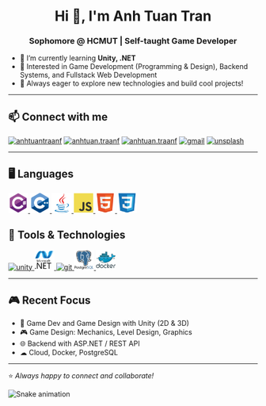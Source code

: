 <h1 align="center">Hi 👋, I'm Anh Tuan Tran</h1>
<h3 align="center">Sophomore @ HCMUT | Self-taught Game Developer</h3>

- 🌱 I’m currently learning **Unity, .NET**
- 🎯 Interested in Game Development (Programming & Design), Backend Systems, and Fullstack Web Development
- 🚀 Always eager to explore new technologies and build cool projects!

---

## 📫 Connect with me

<p align="left">
<a href="https://linkedin.com/in/anhtuantraanf" target="blank"><img align="center" src="https://raw.githubusercontent.com/rahuldkjain/github-profile-readme-generator/master/src/images/icons/Social/linked-in-alt.svg" alt="anhtuantraanf" height="30" width="40" /></a>
<a href="https://fb.com/anhtuan.traanf" target="blank"><img align="center" src="https://raw.githubusercontent.com/rahuldkjain/github-profile-readme-generator/master/src/images/icons/Social/facebook.svg" alt="anhtuan.traanf" height="30" width="40" /></a>
<a href="https://instagram.com/anhtuan.traanf" target="blank"><img align="center" src="https://raw.githubusercontent.com/rahuldkjain/github-profile-readme-generator/master/src/images/icons/Social/instagram.svg" alt="anhtuan.traanf" height="30" width="40" /></a>
<a href="mailto:anhtuantran170205@gmail.com" target="blank"><img align="center" src="https://upload.wikimedia.org/wikipedia/commons/7/7e/Gmail_icon_%282020%29.svg" alt="gmail" height="30" width="40" /></a>
<a href="https://unsplash.com/@tuankendoo" target="blank"><img align="center" src="https://upload.wikimedia.org/wikipedia/commons/e/ed/Logo_of_Unsplash.svg" alt="unsplash" height="30" width="40" /></a>
</p>


---

## 🖥️ Languages

<p align="left">
<a href="https://www.w3schools.com/cs/" target="_blank" rel="noreferrer"> <img src="https://raw.githubusercontent.com/devicons/devicon/master/icons/csharp/csharp-original.svg" alt="csharp" width="40" height="40"/> </a>
<a href="https://www.w3schools.com/cpp/" target="_blank" rel="noreferrer"> <img src="https://raw.githubusercontent.com/devicons/devicon/master/icons/cplusplus/cplusplus-original.svg" alt="cplusplus" width="40" height="40"/> </a>
<a href="https://www.java.com" target="_blank" rel="noreferrer"> <img src="https://raw.githubusercontent.com/devicons/devicon/master/icons/java/java-original.svg" alt="java" width="40" height="40"/> </a>
<a href="https://developer.mozilla.org/en-US/docs/Web/JavaScript" target="_blank" rel="noreferrer"> <img src="https://raw.githubusercontent.com/devicons/devicon/master/icons/javascript/javascript-original.svg" alt="javascript" width="40" height="40"/> </a>
<a href="https://www.w3schools.com/html/" target="_blank" rel="noreferrer"> <img src="https://raw.githubusercontent.com/devicons/devicon/master/icons/html5/html5-original.svg" alt="html5" width="40" height="40"/> </a>
<a href="https://www.w3schools.com/css/" target="_blank" rel="noreferrer"> <img src="https://raw.githubusercontent.com/devicons/devicon/master/icons/css3/css3-original.svg" alt="css3" width="40" height="40"/> </a>
</p>

## 🔧 Tools & Technologies

<p align="left">
<a href="https://unity.com/" target="_blank" rel="noreferrer"> <img src="https://www.vectorlogo.zone/logos/unity3d/unity3d-icon.svg" alt="unity" width="40" height="40"/> </a>
<a href="https://dotnet.microsoft.com/" target="_blank" rel="noreferrer"> <img src="https://raw.githubusercontent.com/devicons/devicon/master/icons/dot-net/dot-net-original-wordmark.svg" alt="dotnet" width="40" height="40"/> </a>
<a href="https://git-scm.com/" target="_blank" rel="noreferrer"> <img src="https://www.vectorlogo.zone/logos/git-scm/git-scm-icon.svg" alt="git" width="40" height="40"/> </a>
<a href="https://www.postgresql.org" target="_blank" rel="noreferrer"> <img src="https://raw.githubusercontent.com/devicons/devicon/master/icons/postgresql/postgresql-original-wordmark.svg" alt="postgresql" width="40" height="40"/> </a>
<a href="https://docker.com/" target="_blank" rel="noreferrer"> <img src="https://raw.githubusercontent.com/devicons/devicon/master/icons/docker/docker-original-wordmark.svg" alt="docker" width="40" height="40"/> </a>
</p>

---

## 🎮 Recent Focus

- 🔭 Game Dev and Game Design with Unity (2D & 3D)
- 🎮 Game Design: Mechanics, Level Design, Graphics
- 🌐 Backend with ASP.NET / REST API
- ☁ Cloud, Docker, PostgreSQL

---

⭐ *Always happy to connect and collaborate!*

![Snake animation](https://github.com/thepiyushmalhotra/thepiyushmalhotra/blob/output/github-contribution-grid-snake.svg)
